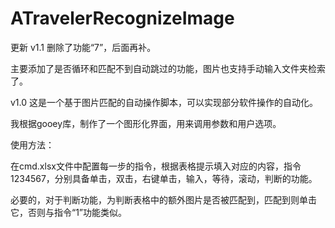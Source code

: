 # ATravelerRecognizeImage
更新 v1.1
删除了功能“7”，后面再补。

主要添加了是否循环和匹配不到自动跳过的功能，图片也支持手动输入文件夹检索了。

v1.0
这是一个基于图片匹配的自动操作脚本，可以实现部分软件操作的自动化。

我根据gooey库，制作了一个图形化界面，用来调用参数和用户选项。

使用方法：

在cmd.xlsx文件中配置每一步的指令，根据表格提示填入对应的内容，指令1234567，分别具备单击，双击，右键单击，输入，等待，滚动，判断的功能。

必要的，对于判断功能，为判断表格中的额外图片是否被匹配到，匹配到则单击它，否则与指令“1”功能类似。
